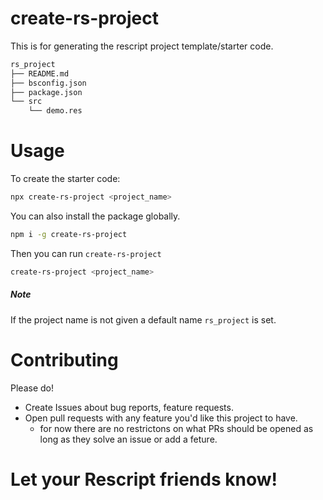 # create-rs-project

This is for generating the rescript project template/starter code.

```bash
rs_project
├── README.md
├── bsconfig.json
├── package.json
└── src
    └── demo.res
```

# Usage

To create the starter code:

```bash
npx create-rs-project <project_name>
```

You can also install the package globally.

```bash
npm i -g create-rs-project
```

Then you can run `create-rs-project`

```bash
create-rs-project <project_name>
```

##### Note

If the project name is not given a default name `rs_project` is set.

# Contributing

Please do!

- Create Issues about bug reports, feature requests.
- Open pull requests with any feature you'd like this project to have.
  - for now there are no restrictons on what PRs should be opened as long as they solve an issue or add a feture.

# Let your Rescript friends know!
